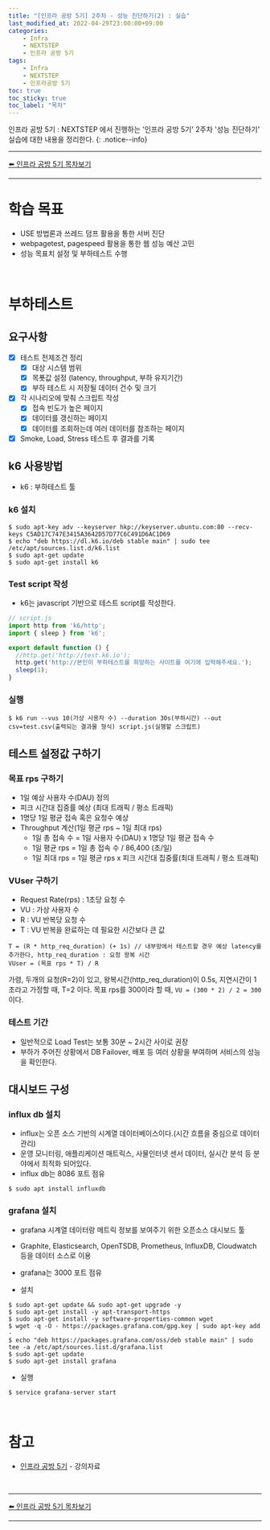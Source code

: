 ```yaml
---
title: "[인프라 공방 5기] 2주차 - 성능 진단하기(2) : 실습"
last_modified_at: 2022-04-29T23:00:00+09:00
categories:
    - Infra
    - NEXTSTEP
    - 인프라 공방 5기 
tags:
    - Infra
    - NEXTSTEP
    - 인프라공방 5기
toc: true
toc_sticky: true
toc_label: "목차"
---
```


인프라 공방 5기 : NEXTSTEP 에서 진행하는 '인프라 공방 5기' 2주차 '성능 진단하기' 실습에 대한 내용을 정리한다.
{: .notice--info}

---

<div style="
  display: flex;
  justify-content: space-between;
">
  <a href="/infra/nextstep/인프라%20공방%205기/infra-workshop-00-overview/">⬅️ 인프라 공방 5기 목차보기</a>
</div>

---

# 학습 목표

- USE 방법론과 쓰레드 덤프 활용을 통한 서버 진단
- webpagetest, pagespeed 활용을 통한 웹 성능 예산 고민
- 성능 목표치 설정 및 부하테스트 수행 

<br>

# 부하테스트

## 요구사항

- [x] 테스트 전제조건 정리
  - [x] 대상 시스템 범위
  - [x] 목푯값 설정 (latency, throughput, 부하 유지기간)
  - [x] 부하 테스트 시 저장될 데이터 건수 및 크기
- [x] 각 시나리오에 맞춰 스크립트 작성
  - [x] 접속 빈도가 높은 페이지
  - [x] 데이터를 갱신하는 페이지
  - [x] 데이터를 조회하는데 여러 데이터를 참조하는 페이지
- [x] Smoke, Load, Stress 테스트 후 결과를 기록

## k6 사용방법

- k6 : 부하테스트 툴

### k6 설치

```shell
$ sudo apt-key adv --keyserver hkp://keyserver.ubuntu.com:80 --recv-keys C5AD17C747E3415A3642D57D77C6C491D6AC1D69
$ echo "deb https://dl.k6.io/deb stable main" | sudo tee /etc/apt/sources.list.d/k6.list
$ sudo apt-get update
$ sudo apt-get install k6
```

### Test script 작성

- k6는 javascript 기반으로 테스트 script를 작성한다.

```javascript
// script.js
import http from 'k6/http';
import { sleep } from 'k6';

export default function () {
  //http.get('http://test.k6.io');
  http.get('http://본인이 부하테스트를 희망하는 사이트를 여기에 입력해주세요.');
  sleep(1);
}
```

### 실행

```shell
$ k6 run --vus 10(가상 사용자 수) --duration 30s(부하시간) --out csv=test.csv(출력되는 결과물 형식) script.js(실행할 스크립트)
```

## 테스트 설정값 구하기

### 목표 rps 구하기
  - 1일 예상 사용자 수(DAU) 정의
  - 피크 시간대 집중률 예상 (최대 트래픽 / 평소 트래픽)
  - 1명당 1일 평균 접속 혹은 요청수 예상
  - Throughput 계산(1일 평균 rps ~ 1일 최대 rps)
    - 1일 총 접속 수 = 1일 사용자 수(DAU) x 1명당 1일 평균 접속 수
    - 1일 평균 rps = 1일 총 접속 수 / 86,400 (초/일)
    - 1일 최대 rps = 1일 평균 rps x 피크 시간대 집중률(최대 트래픽 / 평소 트래픽)
### VUser 구하기
  - Request Rate(rps) : 1초당 요청 수
  - VU : 가상 사용자 수
  - R : VU 반복당 요청 수
  - T : VU 반복을 완료하는 데 필요한 시간보다 큰 값

```
T = (R * http_req_duration) (+ 1s) // 내부망에서 테스트할 경우 예상 latency를 추가한다, http_req_duration : 요청 왕복 시간
VUser = (목표 rps * T) / R
```

가령, 두개의 요청(R=2)이 있고, 왕복시간(http_req_duration)이 0.5s, 지연시간이 1초라고 가정할 때, T=2 이다.
목표 rps를 300이라 할 때, `VU = (300 * 2) / 2 = 300`이다.

### 테스트 기간
- 일반적으로 Load Test는 보통 30분 ~ 2시간 사이로 권장
- 부하가 주어진 상황에서 DB Failover, 배포 등 여러 상황을 부여하며 서비스의 성능을 확인한다.


## 대시보드 구성

### influx db 설치

- influx는 오픈 소스 기반의 시계열 데이터베이스이다.(시간 흐름을 중심으로 데이터 관리)
- 운영 모니터링, 애플리케이션 매트릭스, 사물인터넷 센서 데이터, 실시간 분석 등 분야에서 최적화 되어있다.
- influx db는 8086 포트 점유

```shell
$ sudo apt install influxdb
```

### grafana 설치

- grafana 시계열 데이터랑 메트릭 정보를 보여주기 위한 오픈소스 대시보드 툴
- Graphite, Elasticsearch, OpenTSDB, Prometheus, InfluxDB, Cloudwatch 등을 데이터 소스로 이용
- grafana는 3000 포트 점유

- 설치

```shell
$ sudo apt-get update && sudo apt-get upgrade -y 
$ sudo apt-get install -y apt-transport-https 
$ sudo apt-get install -y software-properties-common wget 
$ wget -q -O - https://packages.grafana.com/gpg.key | sudo apt-key add - 
$ echo "deb https://packages.grafana.com/oss/deb stable main" | sudo tee -a /etc/apt/sources.list.d/grafana.list
$ sudo apt-get update 
$ sudo apt-get install grafana
```

- 실행

```shell
$ service grafana-server start
```



<br>

# 참고

- [인프라 공방 5기](https://edu.nextstep.camp/c/VI4PhjPA/) - 강의자료

<br>

---

<div style="
  display: flex;
  justify-content: space-between;
">
  <a href="/infra/nextstep/인프라%20공방%205기/infra-workshop-00-overview/">⬅️ 인프라 공방 5기 목차보기</a>
</div>

---